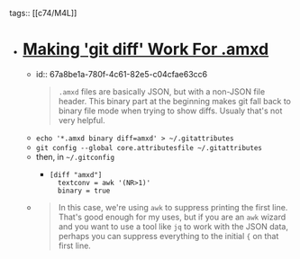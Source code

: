 tags:: [[c74/M4L]]

- # [Making 'git diff' Work For .amxd](https://steinkamp.us/posts/2022-02-15-git-diff-amxd-max)
	- id:: 67a8be1a-780f-4c61-82e5-c04cfae63cc6
	  > `.amxd` files are basically JSON, but with a non-JSON file header. This binary part at the beginning makes git fall back to binary file mode when trying to show diffs. Usualy that's not very helpful.
	- `echo '*.amxd binary diff=amxd' > ~/.gitattributes`
	- `git config --global core.attributesfile ~/.gitattributes`
	- then, in `~/.gitconfig`
		- ```
		  [diff "amxd"]
		    textconv = awk '(NR>1)'
		    binary = true
		  ```
	- > In this case, we're using `awk` to suppress printing the first line. That's good enough for my uses, but if you are an `awk` wizard and you want to use a tool like `jq` to work with the JSON data, perhaps you can suppress everything to the initial `{` on that first line.